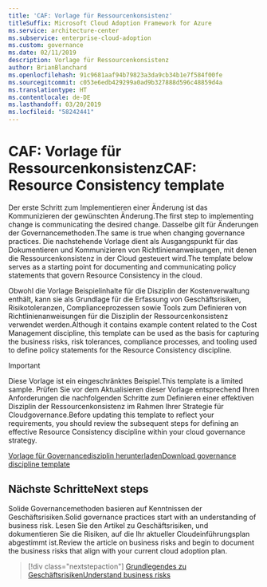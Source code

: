 ```yaml
---
title: 'CAF: Vorlage für Ressourcenkonsistenz'
titleSuffix: Microsoft Cloud Adoption Framework for Azure
ms.service: architecture-center
ms.subservice: enterprise-cloud-adoption
ms.custom: governance
ms.date: 02/11/2019
description: Vorlage für Ressourcenkonsistenz
author: BrianBlanchard
ms.openlocfilehash: 91c9681aaf94b79823a3da9cb34b1e7f584f00fe
ms.sourcegitcommit: c053e6edb429299a0ad9b327888d596c48859d4a
ms.translationtype: HT
ms.contentlocale: de-DE
ms.lasthandoff: 03/20/2019
ms.locfileid: "58242441"
---
```

# <a name="caf-resource-consistency-template"></a><span data-ttu-id="1fb84-103">CAF: Vorlage für Ressourcenkonsistenz</span><span class="sxs-lookup"><span data-stu-id="1fb84-103">CAF: Resource Consistency template</span></span>

<span data-ttu-id="1fb84-104">Der erste Schritt zum Implementieren einer Änderung ist das Kommunizieren der gewünschten Änderung.</span><span class="sxs-lookup"><span data-stu-id="1fb84-104">The first step to implementing change is communicating the desired change.</span></span> <span data-ttu-id="1fb84-105">Dasselbe gilt für Änderungen der Governancemethoden.</span><span class="sxs-lookup"><span data-stu-id="1fb84-105">The same is true when changing governance practices.</span></span> <span data-ttu-id="1fb84-106">Die nachstehende Vorlage dient als Ausgangspunkt für das Dokumentieren und Kommunizieren von Richtlinienanweisungen, mit denen die Ressourcenkonsistenz in der Cloud gesteuert wird.</span><span class="sxs-lookup"><span data-stu-id="1fb84-106">The template below serves as a starting point for documenting and communicating policy statements that govern Resource Consistency in the cloud.</span></span> 

<span data-ttu-id="1fb84-107">Obwohl die Vorlage Beispielinhalte für die Disziplin der Kostenverwaltung enthält, kann sie als Grundlage für die Erfassung von Geschäftsrisiken, Risikotoleranzen, Complianceprozessen sowie Tools zum Definieren von Richtlinienanweisungen für die Disziplin der Ressourcenkonsistenz verwendet werden.</span><span class="sxs-lookup"><span data-stu-id="1fb84-107">Although it contains example content related to the Cost Management discipline, this template can be used as the basis for capturing the business risks, risk tolerances, compliance processes, and tooling used to define policy statements for the Resource Consistency discipline.</span></span>

> [!IMPORTANT]
> <span data-ttu-id="1fb84-108">Diese Vorlage ist ein eingeschränktes Beispiel.</span><span class="sxs-lookup"><span data-stu-id="1fb84-108">This template is a limited sample.</span></span> <span data-ttu-id="1fb84-109">Prüfen Sie vor dem Aktualisieren dieser Vorlage entsprechend Ihren Anforderungen die nachfolgenden Schritte zum Definieren einer effektiven Disziplin der Ressourcenkonsistenz im Rahmen Ihrer Strategie für Cloudgovernance.</span><span class="sxs-lookup"><span data-stu-id="1fb84-109">Before updating this template to reflect your requirements, you should review the subsequent steps for defining an effective Resource Consistency discipline within your cloud governance strategy.</span></span>

<!-- markdownlint-disable MD033 -->

 <span data-ttu-id="1fb84-110"><a href="https://archcenter.blob.core.windows.net/cdn/fusion/governance/Governance Discipline Template.docx">Vorlage für Governancedisziplin herunterladen</a></span><span class="sxs-lookup"><span data-stu-id="1fb84-110"><a href="https://archcenter.blob.core.windows.net/cdn/fusion/governance/Governance Discipline Template.docx">Download governance discipline template</a></span></span>

<!-- markdownlint-enable MD033 -->

## <a name="next-steps"></a><span data-ttu-id="1fb84-111">Nächste Schritte</span><span class="sxs-lookup"><span data-stu-id="1fb84-111">Next steps</span></span>

<span data-ttu-id="1fb84-112">Solide Governancemethoden basieren auf Kenntnissen der Geschäftsrisiken.</span><span class="sxs-lookup"><span data-stu-id="1fb84-112">Solid governance practices start with an understanding of business risk.</span></span> <span data-ttu-id="1fb84-113">Lesen Sie den Artikel zu Geschäftsrisiken, und dokumentieren Sie die Risiken, auf die Ihr aktueller Cloudeinführungsplan abgestimmt ist.</span><span class="sxs-lookup"><span data-stu-id="1fb84-113">Review the article on business risks and begin to document the business risks that align with your current cloud adoption plan.</span></span>

> [!div class="nextstepaction"]
> [<span data-ttu-id="1fb84-114">Grundlegendes zu Geschäftsrisiken</span><span class="sxs-lookup"><span data-stu-id="1fb84-114">Understand business risks</span></span>](./business-risks.md)

